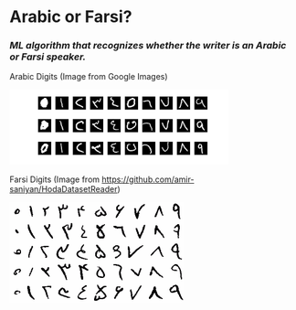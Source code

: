 # Arabic or Farsi? 
### *ML algorithm that recognizes whether the writer is an Arabic or Farsi speaker.*

Arabic Digits (Image from Google Images)

![](img_2.png)

Farsi Digits (Image from https://github.com/amir-saniyan/HodaDatasetReader)

![](Farsi_Digits_Sample_1.gif)

